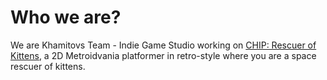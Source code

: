 # Who we are?

We are Khamitovs Team - Indie Game Studio working on [СHIP: Rescuer of Kittens](https://chip.khamitovs.team/), a 2D Metroidvania platformer in retro-style where you are a space rescuer of kittens.
